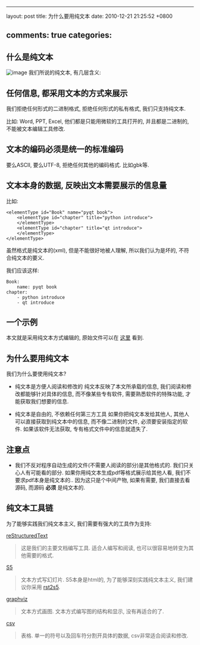 
---
layout: post
title: 为什么要用纯文本
date: 2010-12-21 21:25:52 +0800

comments: true
categories: 
---

什么是纯文本
------------------------------

![image](http://anthrologico.com/wp-content/uploads/2010/11/plaintext.png)
我们所说的纯文本, 有几层含义:

任何信息, 都采用文本的方式来展示
--------------------------------

我们拒绝任何形式的二进制格式, 拒绝任何形式的私有格式, 我们只支持纯文本.

比如: Word, PPT, Excel, 他们都是只能用微软的工具打开的,
并且都是二进制的, 不能被文本编辑工具修改.

文本的编码必须是统一的标准编码
------------------------------

要么ASCII, 要么UTF-8, 拒绝任何其他的编码格式. 比如gbk等.

文本本身的数据, 反映出文本需要展示的信息量
------------------------------------------

比如:

    <elementType id="Book" name="pyqt book">
        <elementType id="chapter" title="python introduce"> 
        </elementType>
        <elementType id="chapter" title="qt introduce"> 
        </elementType>
    </elementType>

虽然格式是纯文本的(xml), 但是不能很好地被人理解, 所以我们认为是坏的,
不符合纯文本的要义.

我们应该这样:

    Book:
        name: pyqt book
    chapter:
        - python introduce
        - qt introduce

一个示例
------------------------------

本文就是采用纯文本方式编辑的, 原始文件可以在
[这里](https://bitbucket.org/linjunhalida/blog/src/tip/为什么要用纯文本.rst)
看到.

为什么要用纯文本
------------------------------

我们为什么要使用纯文本?

-   纯文本是方便人阅读和修改的 纯文本反映了本文所承载的信息,
    我们阅读和修改都能够针对具体的信息, 而不像某些专有软件,
    需要熟悉软件的特殊功能, 才能获取我们想要的信息.

-   纯文本是自由的, 不依赖任何第三方工具 如果你把纯文本发给其他人,
    其他人可以直接获取到纯文本中的信息, 而不像二进制的文件,
    必须要安装指定的软件. 如果该软件无法获取,
    专有格式文件中的信息就遗失了.

注意点
------------------------------

-   我们不反对程序自动生成的文件(不需要人阅读的部分)是其他格式的.
    我们只关心人有可能看的部分.
    如果你用纯文本生成pdf等格式展示给其他人看,
    我们不要求pdf本身是纯文本的.. 因为这只是个中间产物, 如果有需要,
    我们直接去看源码, 而源码 **必须** 是纯文本的.

纯文本工具链
------------------------------

为了能够实践我们纯文本主义, 我们需要有强大的工具作为支持:

[reStructuredText](http://docutils.sourceforge.net/rst.html)

> 这是我们的主要文档编写工具. 适合人编写和阅读,
> 也可以很容易地转变为其他需要的格式.

[S5](http://s5project.org/)

> 文本方式写幻灯片. S5本身是html的, 为了能够深刻实践纯文本主义,
> 我们建议你采用
> [rst2s5](http://docutils.sourceforge.net/docs/user/slide-shows.html).

[graphviz](http://www.graphviz.org/)

> 文本方式画图. 文本方式编写图的结构和显示, 没有再适合的了.

[csv](http://en.wikipedia.org/wiki/Comma-separated_values)

> 表格. 单一的符号以及回车符分割开具体的数据, csv非常适合阅读和修改.
